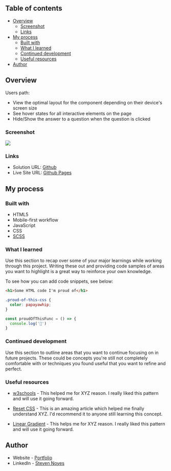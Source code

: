 ## Table of contents

- [Overview](#overview)
  - [Screenshot](#screenshot)
  - [Links](#links)
- [My process](#my-process)
  - [Built with](#built-with)
  - [What I learned](#what-i-learned)
  - [Continued development](#continued-development)
  - [Useful resources](#useful-resources)
- [Author](#author)

## Overview

Users path:

- View the optimal layout for the component depending on their device's screen size
- See hover states for all interactive elements on the page
- Hide/Show the answer to a question when the question is clicked

### Screenshot

![](./screenshot.jpg)

### Links

- Solution URL: [Github](https://github.com/SteveNoyes/FAQfeaturette)
- Live Site URL: [Github Pages](https://stevenoyes.github.io/FAQfeaturette/)

## My process

### Built with

- HTML5 
- Mobile-first workflow
- JavaScript
- CSS
- [SCSS](https://blog.logrocket.com/the-definitive-guide-to-scss/)

### What I learned

Use this section to recap over some of your major learnings while working through this project. Writing these out and providing code samples of areas you want to highlight is a great way to reinforce your own knowledge.

To see how you can add code snippets, see below:

```html
<h1>Some HTML code I'm proud of</h1>
```
```css
.proud-of-this-css {
  color: papayawhip;
}
```
```js
const proudOfThisFunc = () => {
  console.log('🎉')
}
```

### Continued development

Use this section to outline areas that you want to continue focusing on in future projects. These could be concepts you're still not completely comfortable with or techniques you found useful that you want to refine and perfect.

### Useful resources

- [w3schools](https://www.w3schools.com/howto/howto_js_accordion.asp) - This helped me for XYZ reason. I really liked this pattern and will use it going forward.

- [Reset CSS](https://meyerweb.com/eric/tools/css/reset/) - This is an amazing article which helped me finally understand XYZ. I'd recommend it to anyone still learning this concept.

- [Linear Gradient](https://www.w3schools.com/css/css3_gradients.asp) - This helps me for XYZ reason. I really liked this pattern and will use it going forward.

## Author

- Website - [Portfolio](https://www.stevenmnoyes.com)
- LinkedIn - [Steven Noyes](https://www.linkedin.com/in/steven-noyes/)